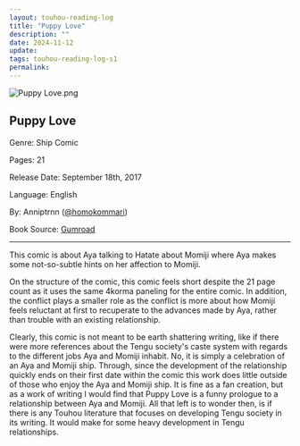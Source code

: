 ```yaml
---
layout: touhou-reading-log
title: "Puppy Love"
description: ""
date: 2024-11-12
update: 
tags: touhou-reading-log-s1
permalink:
---
```

![Puppy Love.png](images/indexes/touhou-reading-log/S1/11/cover.png)
## Puppy Love

Genre: Ship Comic

Pages: 21

Release Date: September 18th, 2017

Language: English

By: Anniptrnn ([@homokommari](https://www.tumblr.com/homokommari))

Book Source: [Gumroad](https://aaltodyer.gumroad.com/l/lgQd)
- - -

This comic is about Aya talking to Hatate about Momiji where Aya makes some not-so-subtle hints on her affection to Momiji.

On the structure of the comic, this comic feels short despite the 21 page count as it uses the same 4korma paneling for the entire comic. In addition, the conflict plays a smaller role as the conflict is more about how Momiji feels reluctant at first to recuperate to the advances made by Aya, rather than trouble with an existing relationship.

Clearly, this comic is not meant to be earth shattering writing, like if there were more references about the Tengu society's caste system with regards to the different jobs Aya and Momiji inhabit. No, it is simply a celebration of an Aya and Momiji ship. Through, since the development of the relationship quickly ends on their first date within the comic this work does little outside of those who enjoy the Aya and Momiji ship. It is fine as a fan creation, but as a work of writing I would find that Puppy Love is a funny prologue to a relationship between Aya and Momiji. All that left is to wonder then, is if there is any Touhou literature that focuses on developing Tengu society in its writing. It would make for some heavy development in Tengu relationships.